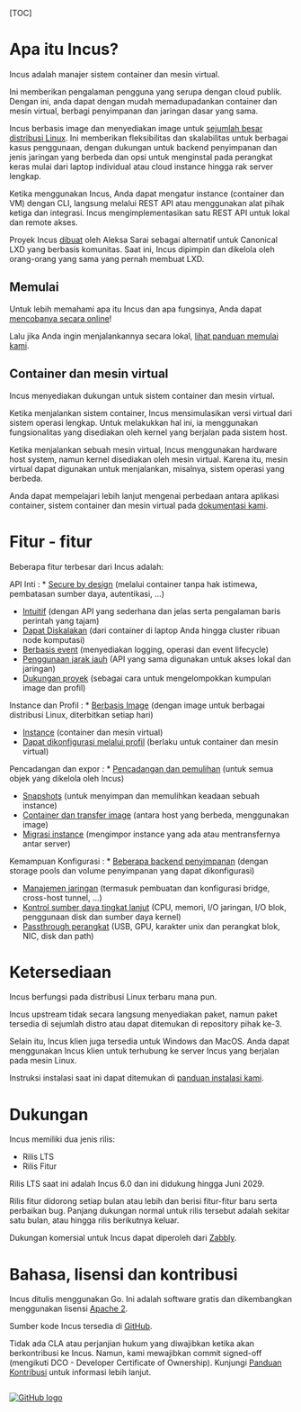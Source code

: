 [TOC]

<!--
# What is Incus?
-->
# Apa itu Incus?

<!--
Incus is a next generation system container and virtual machine manager.
-->
Incus adalah manajer sistem container dan mesin virtual.

<!--
It provides a user experience similar to that of a public cloud. With it, you can easily mix and match both containers and virtual machines, sharing the same underlying storage and network.
-->
Ini memberikan pengalaman pengguna yang serupa dengan cloud publik. Dengan ini, anda dapat dengan mudah memadupadankan container dan mesin virtual, berbagi penyimpanan dan jaringan dasar yang sama.

<!--
Incus is image based and provides images for a [wide number of Linux distributions](https://images.linuxcontainers.org). It provides flexibility and scalability for various use cases, with support for different storage backends and network types and the option to install on hardware ranging from an individual laptop or cloud instance to a full server rack.
-->
Incus berbasis image dan menyediakan image untuk [sejumlah besar distribusi Linux](https://images.linuxcontainers.org). Ini memberikan fleksibilitas dan skalabilitas untuk berbagai kasus penggunaan, dengan dukungan untuk backend penyimpanan dan jenis jaringan yang berbeda dan opsi untuk menginstal pada perangkat keras mulai dari laptop individual atau cloud instance hingga rak server lengkap.


<!--
When using Incus, you can manage your instances (containers and VMs) with a simple command line tool, directly through the REST API or by using third-party tools and integrations. Incus implements a single REST API for both local and remote access.
-->
Ketika menggunakan Incus, Anda dapat mengatur instance (container dan VM) dengan CLI, langsung melalui REST API atau menggunakan alat pihak ketiga dan integrasi. Incus mengimplementasikan satu REST API untuk lokal dan remote akses.

<!--
The Incus project [was created](/incus/announcement/) by Aleksa Sarai as a community driven alternative to Canonical's LXD.
Today, it's led and maintained by much of the same people that once created LXD.
-->
Proyek Incus [dibuat](/incus/announcement/) oleh Aleksa Sarai sebagai alternatif untuk Canonical LXD yang berbasis komunitas.
Saat ini, Incus dipimpin dan dikelola oleh orang-orang yang sama yang pernah membuat LXD.

<!--
## Get started
-->
## Memulai

<!--
To get a better idea of what Incus is and what it does, you can [try it online](/incus/try-it/)!
-->
Untuk lebih memahami apa itu Incus dan apa fungsinya, Anda dapat [mencobanya secara online](/incus/try-it/)!

<!--
Then if you want to run it locally, take a look at our [getting started guide](/incus/docs/main/tutorial/first_steps/).
-->
Lalu jika Anda ingin menjalankannya secara lokal, [lihat panduan memulai kami](/incus/docs/main/tutorial/first_steps/).

<!--
## Containers and virtual machines
-->
## Container dan mesin virtual

<!--
Incus provides support for system containers and virtual machines.
-->
Incus menyediakan dukungan untuk sistem container dan mesin virtual.

<!--
When running a system container, Incus simulates a virtual version of a full operating system. To do this, it uses the functionality provided by the kernel running on the host system.
-->
Ketika menjalankan sistem container, Incus mensimulasikan versi virtual dari sistem operasi lengkap. Untuk melakukkan hal ini, ia menggunakan fungsionalitas yang disediakan oleh kernel yang berjalan pada sistem host.

<!--
When running a virtual machine, Incus uses the hardware of the host system, but the kernel is provided by the virtual machine. Therefore, virtual machines can be used to run, for example, a different operating system.
-->
Ketika menjalankan sebuah mesin virtual, Incus menggunakan hardware host system, namun kernel disediakan oleh mesin virtual. Karena itu, mesin virtual dapat digunakan untuk menjalankan, misalnya, sistem operasi yang berbeda.

<!--
You can learn more about the differences between application containers, system containers and virtual machines in [our documentation](/incus/docs/main/explanation/containers_and_vms/).
-->
Anda dapat mempelajari lebih lanjut mengenai perbedaan antara aplikasi container, sistem container dan mesin virtual pada [dokumentasi kami](/incus/docs/main/explanation/containers_and_vms/).

<!--
# Features
-->
# Fitur - fitur

<!--
Some of the biggest features of Incus are:
-->
Beberapa fitur terbesar dari Incus adalah:

<!--
Core API
: * [Secure by design](/incus/docs/main/security) (through unprivileged containers, resource restrictions, authentication, ...)
  * [Intuitive](/incus/docs/main/rest-api) (with a simple, clear API and crisp command line experience)
  * [Scalable](/incus/docs/main/clustering) (from containers on your laptop to clusters of thousands of compute nodes)
  * [Event based](/incus/docs/main/events) (providing logging, operation, and lifecycle events)
  * [Remote usage](/incus/docs/main/remotes) (same API used for local and network access)
  * [Project support](/incus/docs/main/projects) (as a way to compartmentalize sets of images and profiles)
-->
API Inti
: * [Secure by design](/incus/docs/main/security) (melalui container tanpa hak istimewa, pembatasan sumber daya, autentikasi, ...)
  * [Intuitif](/incus/docs/main/rest-api) (dengan API yang sederhana dan jelas serta pengalaman baris perintah yang tajam)
  * [Dapat Diskalakan](/incus/docs/main/clustering) (dari container di laptop Anda hingga cluster ribuan node komputasi)
  * [Berbasis event](/incus/docs/main/events) (menyediakan logging, operasi dan event lifecycle)
  * [Penggunaan jarak jauh](/incus/docs/main/remotes) (API yang sama digunakan untuk akses lokal dan jaringan)
  * [Dukungan proyek](/incus/docs/main/projects) (sebagai cara untuk mengelompokkan kumpulan image dan profil)

<!--
Instances and profiles
: * [Image based](https://images.linuxcontainers.org) (with images for a wide variety of Linux distributions, published daily)
  * [Instances](/incus/docs/main/instances) (containers and virtual-machines)
  * [Configurable through profiles](/incus/docs/main/profiles) (applicable to both containers and virtual machines)
-->
Instance dan Profil
: * [Berbasis Image](https://images.linuxcontainers.org) (dengan image untuk berbagai distribusi Linux, diterbitkan setiap hari)
  * [Instance](/incus/docs/main/instances) (container dan mesin virtual)
  * [Dapat dikonfigurasi melalui profil](/incus/docs/main/profiles) (berlaku untuk container dan mesin virtual)

<!--
Backup and export
: * [Backup and recovery](/incus/docs/main/backup) (for all objects managed by Incus)
  * [Snapshots](/incus/docs/main/reference/instance_options/#snapshot-scheduling-and-configuration) (to save and restore the state of an instance)
  * [Container and image transfer](/incus/docs/main/image-handling) (between different hosts, using images)
  * [Instance migration](/incus/docs/main/migration) (importing existing instances or transferring them between servers)
-->
Pencadangan dan expor
: * [Pencadangan dan pemulihan](/incus/docs/main/backup) (untuk semua objek yang dikelola oleh Incus)
  * [Snapshots](/incus/docs/main/reference/instance_options/#snapshot-scheduling-and-configuration) (untuk menyimpan dan memulihkan keadaan sebuah instance)
  * [Container dan transfer image](/incus/docs/main/image-handling) (antara host yang berbeda, menggunakan image)
  * [Migrasi instance](/incus/docs/main/migration) (mengimpor instance yang ada atau mentransfernya antar server)

<!--
Configurability
: * [Multiple storage backends](/incus/docs/main/explanation/storage/) (with configurable storage pools and storage volumes)
  * [Network management](/incus/docs/main/explanation/networks/) (including bridge creation and configuration, cross-host tunnels, ...)
  * [Advanced resource control](/incus/docs/main/reference/instance_options/#resource-limits) (CPU, memory, network I/O, block I/O, disk usage and kernel resources)
  * [Device passthrough](/incus/docs/main/reference/devices/) (USB, GPU, unix character and block devices, NICs, disks and paths)
-->
Kemampuan Konfigurasi
: * [Beberapa backend penyimpanan](/incus/docs/main/explanation/storage/) (dengan storage pools dan volume penyimpanan yang dapat dikonfigurasi)
  * [Manajemen jaringan](/incus/docs/main/explanation/networks/) (termasuk pembuatan dan konfigurasi bridge, cross-host tunnel, ...)
  * [Kontrol sumber daya tingkat lanjut](/incus/docs/main/reference/instance_options/#resource-limits) (CPU, memori, I/O jaringan, I/O blok, penggunaan disk dan sumber daya kernel)
  * [Passthrough perangkat](/incus/docs/main/reference/devices/) (USB, GPU, karakter unix dan perangkat blok, NIC, disk dan path)

<!--
# Availability
-->
# Ketersediaan

<!--
Incus works on any recent Linux distribution.
-->
Incus berfungsi pada distribusi Linux terbaru mana pun.

<!--
Incus upstream doesn't directly provide packages, but packages are available in a number of distributions or can be found in 3rd party repositories.
-->
Incus upstream tidak secara langsung menyediakan paket, namun paket tersedia di sejumlah distro atau dapat ditemukan di repository pihak ke-3.

<!--
In addition, the Incus client is available for Windows and macOS. You can use the client to connect to an Incus server running on a Linux machine.
-->
Selain itu, Incus klien juga tersedia untuk Windows dan MacOS. Anda dapat menggunakan Incus klien untuk terhubung ke server Incus yang berjalan pada mesin Linux.

<!--
Current installation instructions can be found in our [installation guide](/incus/docs/main/installing/).
-->
Instruksi instalasi saat ini dapat ditemukan di [panduan instalasi kami](/incus/docs/main/installing/).

<!--
# Support
-->
# Dukungan

<!--
Incus has two kind of releases:
-->
Incus memiliki dua jenis rilis:

<!--
 * LTS releases
 * Feature releases
-->
 * Rilis LTS
 * Rilis Fitur

<!--
The current LTS release is Incus 6.0 and is supported until June 2029.
-->
Rilis LTS saat ini adalah Incus 6.0 dan ini didukung hingga Juni 2029.

<!--
Feature releases are pushed out every month or so and contain new features as well as bugfixes.
The normal support length for those releases is of about a month, or until the next release comes out.
Some Linux distributions might offer longer support for particular feature releases that they decided to ship.
-->
Rilis fitur didorong setiap bulan atau lebih dan berisi fitur-fitur baru serta perbaikan bug.
Panjang dukungan normal untuk rilis tersebut adalah sekitar satu bulan, atau hingga rilis berikutnya keluar.

<!--
Commercial support for Incus can be obtained from [Zabbly](https://zabbly.com/incus).
-->
Dukungan komersial untuk Incus dapat diperoleh dari [Zabbly](https://zabbly.com/incus).

<!--
# Language, licensing and contributions
-->
# Bahasa, lisensi dan kontribusi

<!--
Incus is written in Go. It is free software and developed under the [Apache 2 license](https://www.apache.org/licenses/LICENSE-2.0).
-->
Incus ditulis menggunakan Go. Ini adalah software gratis dan dikembangkan menggunakan lisensi [Apache 2](https://www.apache.org/licenses/LICENSE-2.0).

<!--
The Incus source code is available on [GitHub](https://github.com/lxc/incus).
-->
Sumber kode Incus tersedia di [GitHub](https://github.com/lxc/incus).

<!--
There are no CLA or similar legal agreements required to contribute to Incus. However, we require commits be signed-off (following the DCO - Developer Certificate of Ownership). See the [Contribution guidelines](/incus/docs/main/contributing/) for more information.
-->
Tidak ada CLA atau perjanjian hukum yang diwajibkan ketika akan berkontribusi ke Incus. Namun, kami mewajibkan commit signed-off (mengikuti DCO - Developer Certificate of Ownership). Kunjungi [Panduan Kontribusi](/incus/docs/main/contributing/) untuk informasi lebih lanjut.

[<img src="/static/img/GitHub_Logo.png" alt="GitHub logo" style="display:block;float:none;margin-left:auto;margin-right:auto;padding:1em 0;max-height:120px"/>](https://github.com/lxc/incus)
